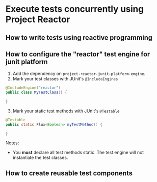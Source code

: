 # Execute tests concurrently using Project Reactor

## How to write tests using reactive programming

## How to configure the "reactor" test engine for junit platform
1. Add the dependency on `project-reactor-junit-platform-engine`.
2. Mark your test classes with JUnit's `@IncludeEngines`
```java
@IncludeEngine("reactor")
public class MyTestClass() {
  
}
```
3. Mark your static test methods with JUnit's `@Testable`
```java
@Testable
public static Flux<Boolean> myTestMethod() {
  
}
```

Notes:
- You **must** declare all test methods static. The test engine will not instantiate the test classes.

## How to create reusable test components